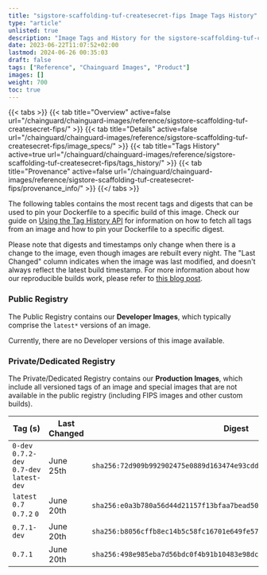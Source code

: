 ```yaml
---
title: "sigstore-scaffolding-tuf-createsecret-fips Image Tags History"
type: "article"
unlisted: true
description: "Image Tags and History for the sigstore-scaffolding-tuf-createsecret-fips Chainguard Image"
date: 2023-06-22T11:07:52+02:00
lastmod: 2024-06-26 00:35:03
draft: false
tags: ["Reference", "Chainguard Images", "Product"]
images: []
weight: 700
toc: true
---
```


{{< tabs >}}
{{< tab title="Overview" active=false url="/chainguard/chainguard-images/reference/sigstore-scaffolding-tuf-createsecret-fips/" >}}
{{< tab title="Details" active=false url="/chainguard/chainguard-images/reference/sigstore-scaffolding-tuf-createsecret-fips/image_specs/" >}}
{{< tab title="Tags History" active=true url="/chainguard/chainguard-images/reference/sigstore-scaffolding-tuf-createsecret-fips/tags_history/" >}}
{{< tab title="Provenance" active=false url="/chainguard/chainguard-images/reference/sigstore-scaffolding-tuf-createsecret-fips/provenance_info/" >}}
{{</ tabs >}}

The following tables contains the most recent tags and digests that can be used to pin your Dockerfile to a specific build of this image. Check our guide on [Using the Tag History API](/chainguard/chainguard-images/using-the-tag-history-api/) for information on how to fetch all tags from an image and how to pin your Dockerfile to a specific digest.

Please note that digests and timestamps only change when there is a change to the image, even though images are rebuilt every night. The "Last Changed" column indicates when the image was last modified, and doesn't always reflect the latest build timestamp. For more information about how our reproducible builds work, please refer to [this blog post](https://www.chainguard.dev/unchained/reproducing-chainguards-reproducible-image-builds).

### Public Registry
The Public Registry contains our **Developer Images**, which typically comprise the `latest*` versions of an image.

Currently, there are no Developer versions of this image available.

### Private/Dedicated Registry
The Private/Dedicated Registry contains our **Production Images**, which include all versioned tags of an image and special images that are not available in the public registry (including FIPS images and other custom builds).

| Tag (s)                                     | Last Changed | Digest                                                                    |
|---------------------------------------------|--------------|---------------------------------------------------------------------------|
|  `0-dev` `0.7.2-dev` `0.7-dev` `latest-dev` | June 25th    | `sha256:72d909b992902475e0889d163474e93cdd721506e3adf4d13de699f8123669f1` |
|  `latest` `0.7` `0.7.2` `0`                 | June 20th    | `sha256:e0a3b780a56d44d21157f13bfaa7bead506184123d77618cc117aac173bf0283` |
|  `0.7.1-dev`                                | June 20th    | `sha256:b8056cffb8ec14b5c58fc16701e649fe572f17e86584db4962c3d8750894fc4e` |
|  `0.7.1`                                    | June 20th    | `sha256:498e985eba7d56bdc0f4b91b10483e98dc542033a40f1ebef93da9466a5a608f` |

